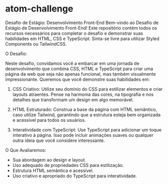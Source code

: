 # atom-challenge
Desafio de Estágio: Desenvolvimento Front-End
Bem-vindo ao Desafio de Estágio de Desenvolvimento Front-End! Este repositório contém todos os recursos necessários para completar o desafio e demonstrar suas habilidades em HTML, CSS e TypeScript. Sinta-se livre para utilizar Styled Components ou TailwindCSS.

O Desafio:

Neste desafio, convidamos você a embarcar em uma jornada de desenvolvimento que combina CSS, HTML e TypeScript para criar uma página da web que seja não apenas funcional, mas também visualmente impressionante. Queremos que você demonstre suas habilidades em:

1. CSS Criativo: Utilize seu domínio do CSS para estilizar elementos e criar layouts atraentes. Pense na harmonia das cores, na tipografia e nos detalhes que transformam um design em algo memorável.

2. HTML Estruturado: Construa a base da página com HTML semântico, caso utilize Tailwind, garantindo que a estrutura esteja bem organizada e acessível para todos os usuários.

3. Interatividade com TypeScript: Use TypeScript para adicionar um toque interativo à página. Isso pode incluir animações suaves ou qualquer outra ideia que você considere interessante.

O Que Avaliaremos:

- Sua abordagem ao design e layout.
- Uso adequado de propriedades CSS para estilização.
- Estrutura HTML semântica e acessível.
- Uso criativo e apropriado do TypeScript para interatividade.
